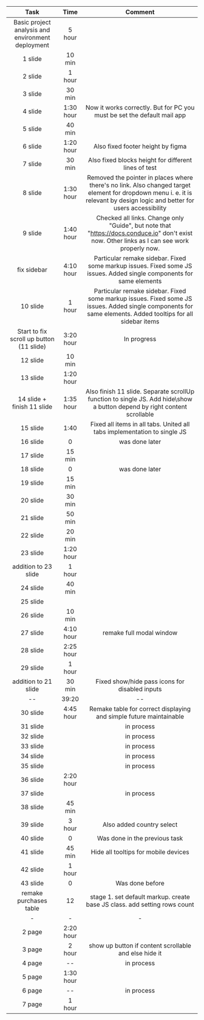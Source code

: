 | Task | Time | Comment |
|:---:|:---:|:---:|
| Basic project analysis and environment deployment | 5 hour |  |
| 1 slide | 10 min | |
| 2 slide | 1 hour ||
| 3 slide | 30 min ||
| 4 slide | 1:30 hour | Now it works correctly. But for PC you must be set the default mail app |
| 5 slide | 40 min ||
| 6 slide | 1:20 hour | Also fixed footer height by figma |
| 7 slide | 30 min | Also fixed blocks height for different lines of test |
| 8 slide | 1:30 hour | Removed the pointer in places where there's no link. Also changed target element for dropdown menu i. e. it is relevant by design logic and better for users accessibility |
| 9 slide | 1:40 hour | Checked all links. Change only "Guide", but note that "https://docs.conduce.io" don't exist now. Other links as I can see work properly now. |
| fix sidebar | 4:10 hour | Particular remake sidebar. Fixed some markup issues. Fixed some JS issues. Added single components for same elements |
| 10 slide | 1 hour | Particular remake sidebar. Fixed some markup issues. Fixed some JS issues. Added single components for same elements. Added tooltips for all sidebar items |
| Start to fix scroll up button (11 slide) | 3:20 hour | In progress |
| 12 slide | 10 min ||
| 13 slide | 1:20 hour |  |
| 14 slide + finish 11 slide | 1:35 hour | Also finish 11 slide. Separate scrollUp function to single JS. Add hide\show a button depend by right content scrollable |
| 15 slide | 1:40 | Fixed all items in all tabs. United all tabs implementation to single JS |
| 16 slide | 0 | was done later |
| 17 slide | 15 min |  |
| 18 slide | 0 | was done later |
| 19 slide | 15 min ||
| 20 slide | 30 min ||
| 21 slide | 50 min ||
| 22 slide | 20 min ||
| 23 slide | 1:20 hour ||
| addition to 23 slide | 1 hour ||
| 24 slide | 40 min ||
| 25 slide |  ||
| 26 slide | 10 min ||
| 27 slide | 4:10 hour | remake full modal window |
| 28 slide | 2:25 hour ||
| 29 slide | 1 hour ||
| addition to 21 slide | 30 min | Fixed show/hide pass icons for disabled inputs |
| -- | 39:20 | -- |
| 30 slide | 4:45 hour | Remake table for correct displaying and simple future maintainable |
| 31 slide |  | in process |
| 32 slide |  | in process |
| 33 slide |  | in process |
| 34 slide |  | in process |
| 35 slide |  | in process |
| 36 slide | 2:20 hour ||
| 37 slide |  | in process |
| 38 slide | 45 min ||
| 39 slide | 3 hour | Also added country select |
| 40 slide | 0 | Was done in the previous task |
| 41 slide | 45 min | Hide all tooltips for mobile devices |
| 42 slide | 1 hour |  |
| 43 slide | 0 | Was done before |
| remake purchases table | 12 | stage 1. set default markup. create base JS class. add setting rows count |
|-|-|-|
| 2 page | 2:20 hour |  |
| 3 page | 2 hour | show up button if content scrollable and else hide it |
| 4 page | -- | in process |
| 5 page | 1:30 hour | |
| 6 page | -- | in process |
| 7 page | 1 hour | |